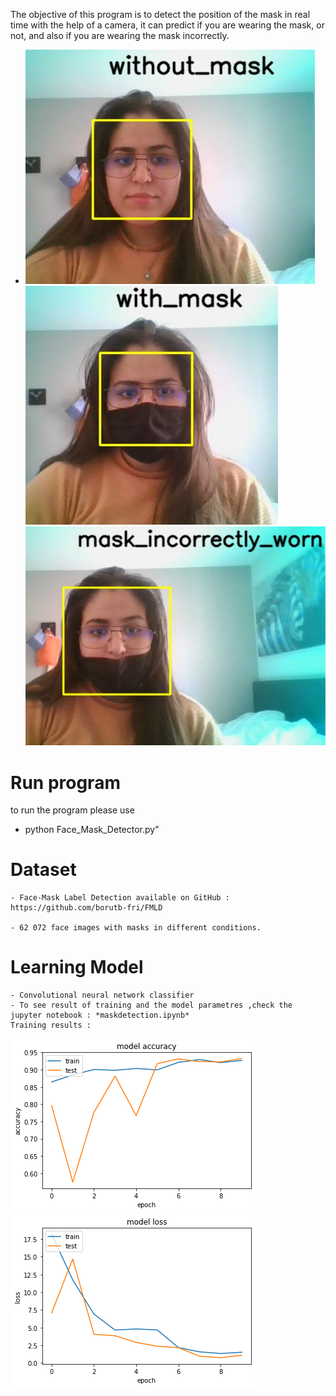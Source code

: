 The objective of this program is to detect the position of the mask in real time with the help of a camera, it can predict if you are wearing the mask, or not, and also if you are wearing the mask incorrectly. 
- ![Alt text](https://raw.githubusercontent.com/Akumaeye/Face-Mask-Label-detection/master/Images/without_mask.JPG "without mask")
![Alt text](https://raw.githubusercontent.com/Akumaeye/Face-Mask-Label-detection/master/Images/with_mask.JPG "with mask")
![Alt text](https://raw.githubusercontent.com/Akumaeye/Face-Mask-Label-detection/master/Images/mask_incorrectly_worn2.JPG "Mask incorrectly worn")



# Run program 
to run the program please use 
  - python Face_Mask_Detector.py"

# Dataset 
    - Face-Mask Label Detection available on GitHub : 
    https://github.com/borutb-fri/FMLD

    - 62 072 face images with masks in different conditions.

# Learning Model 
    - Convolutional neural network classifier
    - To see result of training and the model parametres ,check the jupyter notebook : *maskdetection.ipynb*
    Training results : 
![Alt text](https://raw.githubusercontent.com/Akumaeye/Face-Mask-Label-detection/master/Images/output.png "Model accuracy")
![Alt text](https://raw.githubusercontent.com/Akumaeye/Face-Mask-Label-detection/master/Images/output2.png "Model Loss")




